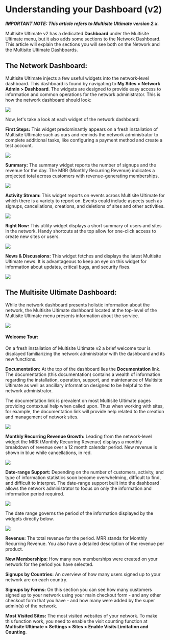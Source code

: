 # Understanding your Dashboard (v2)

_**IMPORTANT NOTE: This article refers to Multisite Ultimate version 2.x.**_

Multisite Ultimate v2 has a dedicated **Dashboard** under the Multisite Ultimate menu, but it also adds some sections to the Network Dashboard. This article will explain the sections you will see both on the Network and the Multisite Ultimate Dashboards.

## The Network Dashboard:

Multisite Ultimate injects a few useful widgets into the network-level dashboard. This dashboard is found by navigating to **My Sites > Network Admin > Dashboard**. The widgets are designed to provide easy access to information and common operations for the network administrator. This is how the network dashboard should look:

![](https://wp-ultimo-space.fra1.cdn.digitaloceanspaces.com/hs-file-pwJc0Mgd3l.png)

Now, let's take a look at each widget of the network dashboard:

**First Steps:** This widget predominantly appears on a fresh installation of Multisite Ultimate such as ours and reminds the network administrator to complete additional tasks, like configuring a payment method and create a test account.

![](https://wp-ultimo-space.fra1.cdn.digitaloceanspaces.com/hs-file-Jtiq6tiSGk.png)

**Summary:** The summary widget reports the number of signups and the revenue for the day. The MRR (Monthly Recurring Revenue) indicates a projected total across customers with revenue-generating memberships.

![](https://wp-ultimo-space.fra1.cdn.digitaloceanspaces.com/hs-file-169qHa0DyY.png)

**Activity Stream:** This widget reports on events across Multisite Ultimate for which there is a variety to report on. Events could include aspects such as signups, cancellations, creations, and deletions of sites and other activities.

![](https://wp-ultimo-space.fra1.cdn.digitaloceanspaces.com/hs-file-VauK7uGvG4.png)

**Right Now:** This utility widget displays a short summary of users and sites in the network. Handy shortcuts at the top allow for one-click access to create new sites or users.

![](https://wp-ultimo-space.fra1.cdn.digitaloceanspaces.com/hs-file-hDfVORWUys.png)

**News & Discussions:** This widget fetches and displays the latest Multisite Ultimate news. It is advantageous to keep an eye on this widget for information about updates, critical bugs, and security fixes.

![](https://wp-ultimo-space.fra1.cdn.digitaloceanspaces.com/hs-file-vywHpdIdHj.png)

## **The Multisite Ultimate Dashboard:**

While the network dashboard presents holistic information about the network, the Multisite Ultimate dashboard located at the top-level of the Multisite Ultimate menu presents information about the service.

![](https://wp-ultimo-space.fra1.cdn.digitaloceanspaces.com/hs-file-7dcQ9MDkoZ.png)

#### Welcome Tour:

On a fresh installation of Multisite Ultimate v2 a brief welcome tour is displayed familiarizing the network administrator with the dashboard and its new functions.

**Documentation:** At the top of the dashboard lies the **Documentation** link. The documentation (this documentation) contains a wealth of information regarding the installation, operation, support, and maintenance of Multisite Ultimate as well as ancillary information designed to be helpful to the network administrator.

The documentation link is prevalent on most Multisite Ultimate pages providing contextual help when called upon. Thus when working with sites, for example, the documentation link will provide help related to the creation and management of network sites.

![](https://wp-ultimo-space.fra1.cdn.digitaloceanspaces.com/hs-file-AvuWqzBqqU.png)

**Monthly Recurring Revenue Growth:** Leading from the network-level widget the MRR (Monthly Recurring Revenue) displays a monthly breakdown of revenue over a 12 month calendar period. New revenue is shown in blue while cancellations, in red.

![](https://wp-ultimo-space.fra1.cdn.digitaloceanspaces.com/hs-file-MEAWe6433p.png)

**Date-range Support:** Depending on the number of customers, activity, and type of information statistics soon become overwhelming, difficult to find, and difficult to interpret. The date-range support built into the dashboard allows the network administrator to focus on only the information and information period required.

![](https://wp-ultimo-space.fra1.cdn.digitaloceanspaces.com/hs-file-kSDDQabu6f.png)

The date range governs the period of the information displayed by the widgets directly below.

![](https://wp-ultimo-space.fra1.cdn.digitaloceanspaces.com/hs-file-mBzZltoWZT.png)

**Revenue:** The total revenue for the period. MRR stands for Monthly Recurring Revenue. You also have a detailed description of the revenue per product.

**New Memberships:** How many new memberships were created on your network for the period you have selected.

**Signups by Countries:** An overview of how many users signed up to your network are on each country.

**Signups by Forms:** On this section you can see how many customers signed up to your network using your main checkout form - and any other checkout form that you have - and how many were added by the super admin(s) of the network.

**Most Visited Sites:** The most visited websites of your network. To make this function work, you need to enable the visit counting function at **Multisite Ultimate > Settings > Sites > Enable Visits Limitation and Counting**.
